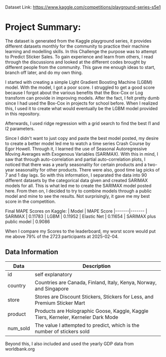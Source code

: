 Dataset Link: https://www.kaggle.com/competitions/playground-series-s5e1

# Project Summary:
The dataset is generated from the Kaggle playground series, it provides different datasets monthly for the community to practice their machine learning and modelling skills. In this Challenge the purpose
was to attempt to Predict Sticker Sales. To gain experience and learn from others, I read through the discussions and looked at the different codes brought by different people from the community.
This gave me enough ideas to start, branch off later, and do my own thing. 

I started with creating a simple Light Gradient Boosting Machine (LGBM) model. With the model, I got a poor score. I struggled to get a good score because I forgot about the various benefits that the Box-Cox or Log transform can provide in improving models. 
After the fact, I felt pretty dumb since I had used the Box-Cox in projects for school before. When I realized this, I used it to create what would eventually be the LGBM model provided in this repository.

Afterwards, I used ridge regression with a grid search to find the best l1 and l2 parameters.

Since I didn't want to just copy and paste the best model posted, my desire to create a better model led me to watch a time series Crash Course by Egor Howell. Through it, I learned the use of Seasonal Autoregressive
Moving Averages with Exogenous Variables (SARIMAX). With this in mind, I saw that through auto-correlation and partial auto-correlation plots, I noticed that there was a yearly seasonality for certain products and a two-year seasonality for other products. There were also,
good time lag picks of 7 and 1 day lags. So with this information, I separated the data into 90 different datasets by the categorical data given and created SARIMAX models for all. This is what led me to create the SARIMAX model posted here. From then on, I decided to try to combine models
through a public model and mine to see the results. Not surprisingly, it gave me my best score in the competition.

Final MAPE Scores on Kaggle:
| Model | MAPE Score
|-------|-------
| SARIMAX | 0.11783
| LGBM | 0.11952
| Elastic Net | 0.11654
| SARIMAX plus public model | 0.9086

When I compare my Scores to the leaderboard, my worst score would put me above 79% of the 2723 participants at 2025-02-04.

## Data Information
| Data | Description
|------|------------
| id | self explanatory
| country | Countries are Canada, Finland, Italy, Kenya, Norway, and Singapore
| store | Stores are Discount Stickers, Stickers for Less, and Premium Sticker Mart
| product | Products are Holographic Goose, Kaggle, Kaggle Tiers, Kerneler, Kerneler Dark Mode
| num_sold | The value I attempted to predict, which is the number of stickers sold

Beyond this, I also included and used the yearly GDP data from worldbank.org
